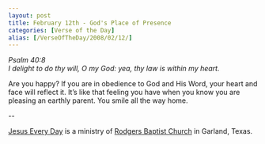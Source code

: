 ```yaml
---
layout: post
title: February 12th - God's Place of Presence
categories: [Verse of the Day]
alias: [/VerseOfTheDay/2008/02/12/]
---
```


_Psalm 40:8  
I delight to do thy will, O my God: yea, thy law is within my
heart._

Are you happy? If you are in obedience to God and His Word, your
heart and face will reflect it. It&rsquo;s like that feeling you have
when you know you are pleasing an earthly parent. You smile all the
way home.

 --

<a href=http://jesuseveryday.net>Jesus Every Day</a> is a ministry of <a href=http://rodgersbaptist.net>Rodgers Baptist Church</a> in Garland, Texas.
